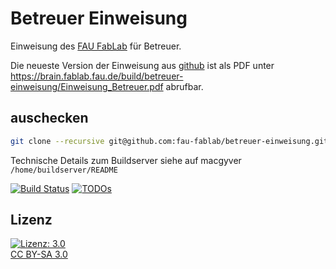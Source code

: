 Betreuer Einweisung
===================

Einweisung des [FAU FabLab](https://fablab.fau.de) für Betreuer.

Die neueste Version der Einweisung aus [github](https://github.com/fau-fablab/betreuer-einweisung) ist als PDF unter https://brain.fablab.fau.de/build/betreuer-einweisung/Einweisung_Betreuer.pdf abrufbar.

auschecken
----------

```bash
git clone --recursive git@github.com:fau-fablab/betreuer-einweisung.git
```

Technische Details zum Buildserver siehe auf macgyver `/home/buildserver/README`

[![Build Status](https://brain.fablab.fau.de/build/betreuer-einweisung/status.svg)](https://brain.fablab.fau.de/build/betreuer-einweisung/)
[![TODOs](https://brain.fablab.fau.de/build/betreuer-einweisung/status-todos.svg)](https://brain.fablab.fau.de/build/betreuer-einweisung/)

Lizenz
------

[![Lizenz: 3.0](https://licensebuttons.net/l/by-sa/3.0/de/88x31.png)</br>CC BY-SA 3.0](https://creativecommons.org/licenses/by-sa/3.0/)
